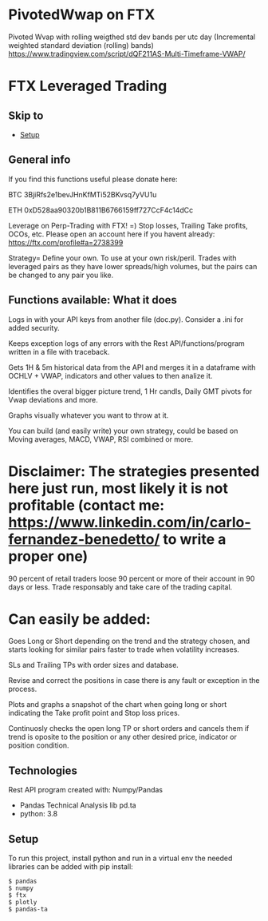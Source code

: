 # PivotedWwap on FTX
Pivoted Wvap with rolling weigthed std dev bands per utc day
(Incremental weighted standard deviation (rolling) bands)
https://www.tradingview.com/script/dQF211AS-Multi-Timeframe-VWAP/

# FTX Leveraged Trading

## Skip to
* [Setup](#setup)

## General info

If you find this functions useful please donate here: 

BTC 3BjiRfs2e1bevJHnKfMTi52BKvsq7yVU1u

ETH 0xD528aa90320b1B811B6766159ff727CcF4c14dCc

Leverage on Perp-Trading with FTX! =) Stop losses, Trailing Take profits, OCOs, etc. Please open an account here if you havent already: https://ftx.com/profile#a=2738399

Strategy= Define your own. To use at your own risk/peril. Trades with leveraged pairs as they have lower spreads/high volumes, but the pairs can be changed to any pair you like.

## Functions available: What it does

Logs in with your API keys from another file (doc.py). Consider a .ini for added security.

Keeps exception logs of any errors with the Rest API/functions/program written in a file with traceback.

Gets 1H & 5m historical data from the API and merges it in a dataframe with OCHLV + VWAP, indicators and other values to then analize it.

Identifies the overal bigger picture trend, 1 Hr candls, Daily GMT pivots for Vwap deviations and more.

Graphs visually whatever you want to throw at it.

You can build (and easily write) your own strategy, could be based on Moving averages, MACD, VWAP, RSI combined or more.

# Disclaimer: The strategies presented here just run, most likely it is not profitable (contact me: https://www.linkedin.com/in/carlo-fernandez-benedetto/ to write a proper one)

90 percent of retail traders loose 90 percent or more of their account in 90 days or less. Trade responsably and take care of the trading capital.

# Can easily be added:

Goes Long or Short depending on the trend and the strategy chosen, and starts looking for similar pairs faster to trade when volatility increases.

SLs and Trailing TPs with order sizes and database.

Revise and correct the positions in case there is any fault or exception in the process.

Plots and graphs a snapshot of the chart when going long or short indicating the Take profit point and Stop loss prices.

Continuosly checks the open long TP or short orders and cancels them if trend is oposite to the position or any other desired price, indicator or position condition.


## Technologies
Rest API program created with: Numpy/Pandas
* Pandas Technical Analysis lib pd.ta
* python: 3.8
	
## Setup
To run this project, install python and run in a virtual env the needed libraries can be added with pip install:

```
$ pandas
$ numpy
$ ftx
$ plotly
$ pandas-ta

```
